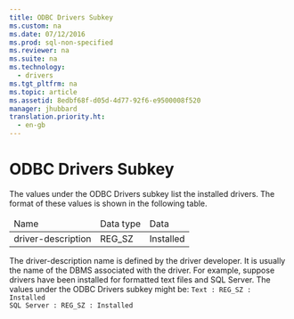 ```yaml
---
title: ODBC Drivers Subkey
ms.custom: na
ms.date: 07/12/2016
ms.prod: sql-non-specified
ms.reviewer: na
ms.suite: na
ms.technology: 
  - drivers
ms.tgt_pltfrm: na
ms.topic: article
ms.assetid: 8edbf68f-d05d-4d77-92f6-e9500008f520
manager: jhubbard
translation.priority.ht: 
  - en-gb
---
```

# ODBC Drivers Subkey
<?xml version="1.0" encoding="utf-8"?>
<developerConceptualDocument xmlns="http://ddue.schemas.microsoft.com/authoring/2003/5" xmlns:xlink="http://www.w3.org/1999/xlink" xmlns:xsi="http://www.w3.org/2001/XMLSchema-instance" xsi:schemaLocation="http://ddue.schemas.microsoft.com/authoring/2003/5 http://dduestorage.blob.core.windows.net/ddueschema/developer.xsd">
  <introduction>
    <para>The values under the ODBC Drivers subkey list the installed drivers. The format of these values is shown in the following table.</para>
    <table xmlns:caps="http://schemas.microsoft.com/build/caps/2013/11">
      <thead>
        <tr>
          <TD>
            <para>Name</para>
          </TD>
          <TD>
            <para>Data type</para>
          </TD>
          <TD>
            <para>Data</para>
          </TD>
        </tr>
      </thead>
      <tbody>
        <tr>
          <TD>
            <para>               <legacyItalic>driver-description</legacyItalic>             </para>
          </TD>
          <TD>
            <para>REG_SZ</para>
          </TD>
          <TD>
            <para>               <legacyBold>Installed</legacyBold>             </para>
          </TD>
        </tr>
      </tbody>
    </table>
    <para>The <legacyItalic>driver-description</legacyItalic> name is defined by the driver developer. It is usually the name of the DBMS associated with the driver.</para>
    <para>For example, suppose drivers have been installed for formatted text files and SQL Server. The values under the ODBC Drivers subkey might be:</para>
    <code>Text : REG_SZ : Installed
SQL Server : REG_SZ : Installed</code>
  </introduction>
  <relatedTopics />
</developerConceptualDocument>